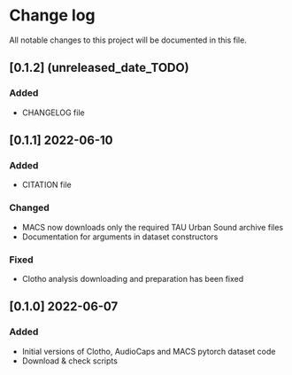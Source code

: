 # Change log

All notable changes to this project will be documented in this file.

## [0.1.2] (unreleased_date_TODO)
### Added
- CHANGELOG file

## [0.1.1] 2022-06-10
### Added
- CITATION file

### Changed
- MACS now downloads only the required TAU Urban Sound archive files
- Documentation for arguments in dataset constructors

### Fixed
- Clotho analysis downloading and preparation has been fixed

## [0.1.0] 2022-06-07
### Added
- Initial versions of Clotho, AudioCaps and MACS pytorch dataset code
- Download & check scripts

